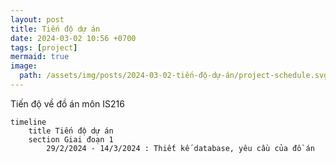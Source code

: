 ```yaml
---
layout: post
title: Tiến độ dự án
date: 2024-03-02 10:56 +0700
tags: [project]
mermaid: true
image:
  path: /assets/img/posts/2024-03-02-tiến-độ-dự-án/project-schedule.svg
---
```


Tiến độ về đồ án môn IS216

```mermaid
timeline
    title Tiến độ dự án
    section Giai đoạn 1
        29/2/2024 - 14/3/2024 : Thiết kế database, yêu cầu của đồ án
```
